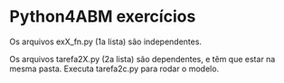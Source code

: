 # Python4ABM exercícios

Os arquivos exX_fn.py (1a lista) são independentes.

Os arquivos tarefa2X.py (2a lista) são dependentes, e têm que estar na mesma pasta. 
Executa tarefa2c.py para rodar o modelo. 